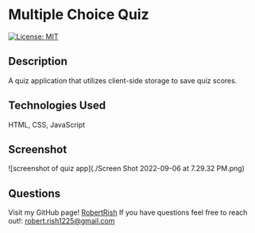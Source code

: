 
# Multiple Choice Quiz
[![License: MIT](https://img.shields.io/badge/License-MIT-yellow.svg)](https://opensource.org/licenses/MIT)

## Description
A quiz application that utilizes client-side storage to save quiz scores.  

## Technologies Used
HTML, CSS, JavaScript
      
## Screenshot
![screenshot of quiz app](./Screen Shot 2022-09-06 at 7.29.32 PM.png)

## Questions
Visit my GitHub page! [RobertRish](https://github.com/RobertRish)
If you have questions feel free to reach out!: robert.rish1225@gmail.com